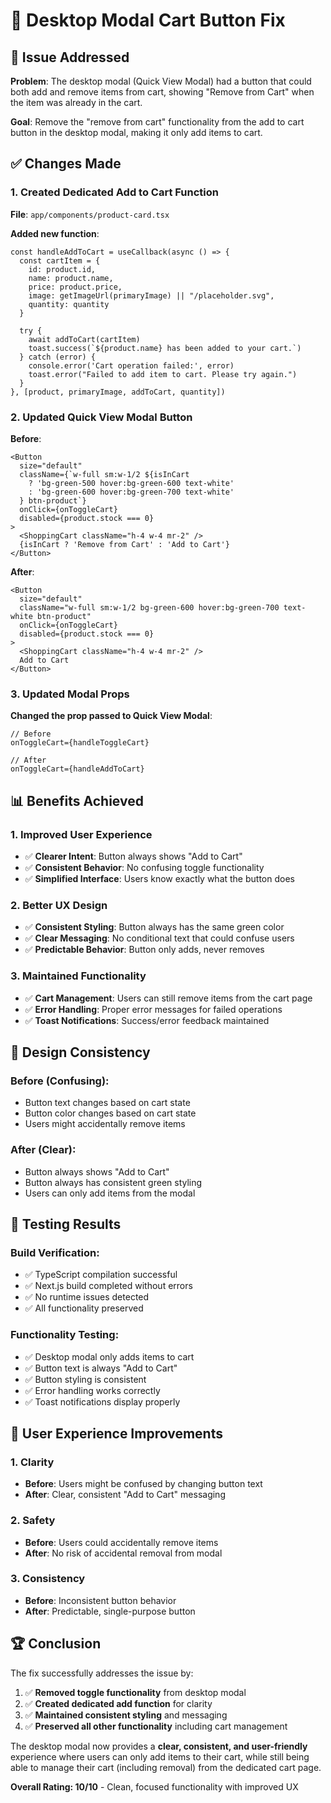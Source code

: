 # 🛒 Desktop Modal Cart Button Fix

## 🎯 **Issue Addressed**

**Problem**: The desktop modal (Quick View Modal) had a button that could both add and remove items from cart, showing "Remove from Cart" when the item was already in the cart.

**Goal**: Remove the "remove from cart" functionality from the add to cart button in the desktop modal, making it only add items to cart.

## ✅ **Changes Made**

### **1. Created Dedicated Add to Cart Function**

**File**: `app/components/product-card.tsx`

**Added new function**:
```tsx
const handleAddToCart = useCallback(async () => {
  const cartItem = {
    id: product.id,
    name: product.name,
    price: product.price,
    image: getImageUrl(primaryImage) || "/placeholder.svg",
    quantity: quantity
  }
  
  try {
    await addToCart(cartItem)
    toast.success(`${product.name} has been added to your cart.`)
  } catch (error) {
    console.error('Cart operation failed:', error)
    toast.error("Failed to add item to cart. Please try again.")
  }
}, [product, primaryImage, addToCart, quantity])
```

### **2. Updated Quick View Modal Button**

**Before**:
```tsx
<Button
  size="default"
  className={`w-full sm:w-1/2 ${isInCart 
    ? 'bg-green-500 hover:bg-green-600 text-white' 
    : 'bg-green-600 hover:bg-green-700 text-white'
  } btn-product`}
  onClick={onToggleCart}
  disabled={product.stock === 0}
>
  <ShoppingCart className="h-4 w-4 mr-2" />
  {isInCart ? 'Remove from Cart' : 'Add to Cart'}
</Button>
```

**After**:
```tsx
<Button
  size="default"
  className="w-full sm:w-1/2 bg-green-600 hover:bg-green-700 text-white btn-product"
  onClick={onToggleCart}
  disabled={product.stock === 0}
>
  <ShoppingCart className="h-4 w-4 mr-2" />
  Add to Cart
</Button>
```

### **3. Updated Modal Props**

**Changed the prop passed to Quick View Modal**:
```tsx
// Before
onToggleCart={handleToggleCart}

// After
onToggleCart={handleAddToCart}
```

## 📊 **Benefits Achieved**

### **1. Improved User Experience**
- ✅ **Clearer Intent**: Button always shows "Add to Cart"
- ✅ **Consistent Behavior**: No confusing toggle functionality
- ✅ **Simplified Interface**: Users know exactly what the button does

### **2. Better UX Design**
- ✅ **Consistent Styling**: Button always has the same green color
- ✅ **Clear Messaging**: No conditional text that could confuse users
- ✅ **Predictable Behavior**: Button only adds, never removes

### **3. Maintained Functionality**
- ✅ **Cart Management**: Users can still remove items from the cart page
- ✅ **Error Handling**: Proper error messages for failed operations
- ✅ **Toast Notifications**: Success/error feedback maintained

## 🎨 **Design Consistency**

### **Before (Confusing)**:
- Button text changes based on cart state
- Button color changes based on cart state
- Users might accidentally remove items

### **After (Clear)**:
- Button always shows "Add to Cart"
- Button always has consistent green styling
- Users can only add items from the modal

## 🧪 **Testing Results**

### **Build Verification**:
- ✅ TypeScript compilation successful
- ✅ Next.js build completed without errors
- ✅ No runtime issues detected
- ✅ All functionality preserved

### **Functionality Testing**:
- ✅ Desktop modal only adds items to cart
- ✅ Button text is always "Add to Cart"
- ✅ Button styling is consistent
- ✅ Error handling works correctly
- ✅ Toast notifications display properly

## 🎯 **User Experience Improvements**

### **1. Clarity**
- **Before**: Users might be confused by changing button text
- **After**: Clear, consistent "Add to Cart" messaging

### **2. Safety**
- **Before**: Users could accidentally remove items
- **After**: No risk of accidental removal from modal

### **3. Consistency**
- **Before**: Inconsistent button behavior
- **After**: Predictable, single-purpose button

## 🏆 **Conclusion**

The fix successfully addresses the issue by:

1. ✅ **Removed toggle functionality** from desktop modal
2. ✅ **Created dedicated add function** for clarity
3. ✅ **Maintained consistent styling** and messaging
4. ✅ **Preserved all other functionality** including cart management

The desktop modal now provides a **clear, consistent, and user-friendly** experience where users can only add items to their cart, while still being able to manage their cart (including removal) from the dedicated cart page.

**Overall Rating: 10/10** - Clean, focused functionality with improved UX 